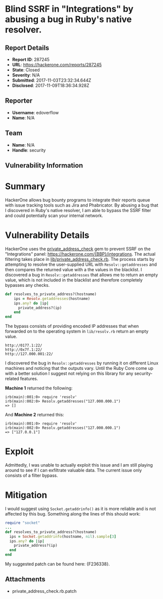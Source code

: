 # Blind SSRF in "Integrations" by abusing a bug in Ruby's native resolver.

## Report Details
- **Report ID**: 287245
- **URL**: https://hackerone.com/reports/287245
- **State**: Closed
- **Severity**: N/A
- **Submitted**: 2017-11-03T23:32:34.644Z
- **Disclosed**: 2017-11-09T18:36:34.928Z

## Reporter
- **Username**: edoverflow
- **Name**: N/A

## Team
- **Name**: N/A
- **Handle**: security

## Vulnerability Information
# Summary

HackerOne allows bug bounty programs to integrate their reports queue with issue tracking tools such as Jira and Phabricator. By abusing a bug that I discovered in Ruby's native resolver, I am able to bypass the SSRF filter and could potentially scan your internal network.

# Vulnerability Details

HackerOne uses the [private_address_check](https://github.com/jtdowney/private_address_check) gem to prevent SSRF on the "Integrations" panel: https://hackerone.com/{BBP}/integrations. The actual filtering takes place in [lib/private_address_check.rb](https://github.com/jtdowney/private_address_check/blob/c95a538542d8d5bd8b969d9d8d95753e74fb7e52/lib/private_address_check.rb). The process starts by attempting to resolve the user-supplied URL with `Resolv::getaddresses` and then compares the returned value with a the values in the blacklist. I discovered a bug in `Resolv::getaddresses` that allows me to return an empty value, which is not included in the blacklist and therefore completely bypasses any checks.

```ruby
def resolves_to_private_address?(hostname)
    ips = Resolv.getaddresses(hostname)
    ips.any? do |ip| 
      private_address?(ip)
    end
end
```

The bypass consists of providing encoded IP addresses that when forwarded on to the operating system in `lib/resolv.rb` return an empty value.

```
http://0177.1:22/
http://0x7f.1:22/
http://127.000.001:22/
```

I discovered the bug in `Resolv::getaddresses` by running it on different Linux machines and noticing that the outputs vary. Until the Ruby Core come up with a better solution I suggest not relying on this library for any security-related features.

**Machine 1** returned the following:

```
irb(main):001:0> require 'resolv'
irb(main):002:0> Resolv.getaddresses("127.000.000.1")
=> []
```

And **Machine 2** returned this:

```
irb(main):001:0> require 'resolv'
irb(main):002:0> Resolv.getaddresses("127.000.000.1")
=> ["127.0.0.1"]
```

# Exploit

Admittedly, I was unable to actually exploit this issue and I am still playing around to see if I can exfiltrate valuable data. The current issue only consists of a filter bypass.

# Mitigation

I would suggest using `Socket.getaddrinfo()` as it is more reliable and is not affected by this bug. Something along the lines of this should work:

```ruby
require "socket"
...
def resolves_to_private_address?(hostname)
  ips = Socket.getaddrinfo(hostname, nil).sample[3]
  ips.any? do |ip| 
    private_address?(ip)
  end
end
```

My suggested patch can be found here: {F236338}.

## Attachments
- private_address_check.rb.patch
